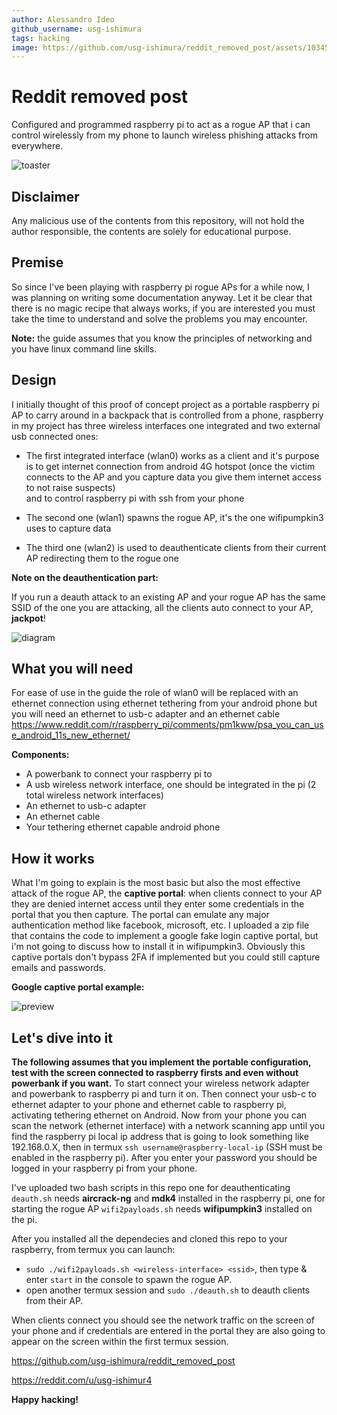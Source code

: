 ```yaml
---
author: Alessandro Ideo
github_username: usg-ishimura
tags: hacking
image: https://github.com/usg-ishimura/reddit_removed_post/assets/103458862/6727e1f4-5736-4087-8730-300e8b6c33b6
---
```


# Reddit removed post
Configured and programmed raspberry pi to act as a rogue AP that i can control wirelessly from my phone to launch wireless phishing attacks from everywhere.

<!---
![WhatsApp Image 2023-12-08 at 16 09 40](https://github.com/usg-ishimura/reddit_removed_post/assets/103458862/6727e1f4-5736-4087-8730-300e8b6c33b6)
-->
![toaster](https://github.com/usg-ishimura/usg-ishimura.github.io/assets/103458862/8bd81cc5-734e-41c0-8e35-6cc70dfe39c9)

## Disclaimer

Any malicious use of the contents from this repository, will not hold the author responsible, the contents are solely for educational purpose.

## Premise

So since I've been playing with raspberry pi rogue APs for a while now, I was planning on writing some documentation anyway.
Let it be clear that there is no magic recipe that always works, if you are interested you must take the time to understand and solve the problems you may encounter.

**Note:** the guide assumes that you know the principles of networking and you have linux command line skills.

## Design

I initially thought of this proof of concept project as a portable raspberry pi AP to carry around in a backpack that is controlled from a phone,
raspberry in my project has three wireless interfaces one integrated and two external usb connected ones:

- The first integrated interface (wlan0) works as a client and it's purpose is to get internet connection from android 4G hotspot 
(once the victim connects to the AP and you capture data you give them internet access to not raise suspects)  
and to control raspberry pi with ssh from your phone

- The second one (wlan1) spawns the rogue AP, it's the one wifipumpkin3 uses to capture data

- The third one (wlan2) is used to deauthenticate clients from their current AP redirecting them to the rogue one

**Note on the deauthentication part:**

If you run a deauth attack to an existing AP and your rogue AP has the same SSID of the one you are attacking, all the clients auto connect to your AP, **jackpot**!

![diagram](https://github.com/usg-ishimura/usg-ishimura.github.io/assets/103458862/d08e0ef5-b6c5-47a1-9af2-265b1f9b6eae)

## What you will need

For ease of use in the guide the role of wlan0 will be replaced with an ethernet connection using ethernet tethering from your android phone but you will need an ethernet to usb-c adapter and an ethernet cable
[<ins>https://www.reddit.com/r/raspberry_pi/comments/pm1kww/psa_you_can_use_android_11s_new_ethernet/</ins>](https://www.reddit.com/r/raspberry_pi/comments/pm1kww/psa_you_can_use_android_11s_new_ethernet/)

**Components:**

- A powerbank to connect your raspberry pi to
- A usb wireless network interface, one should be integrated in the pi (2 total wireless network interfaces)
- An ethernet to usb-c adapter
- An ethernet cable
- Your tethering ethernet capable android phone

## How it works 

What I'm going to explain is the most basic but also the most effective attack of the rogue AP, the **captive portal**:
when clients connect to your AP they are denied internet access until they enter some credentials in the portal that you then capture.
The portal can emulate any major authentication method like facebook, microsoft, etc. I uploaded a zip file that contains the code to 
implement a google fake login captive portal, but i'm not going to discuss how to install it in wifipumpkin3. 
Obviously this captive portals don't bypass 2FA if implemented but you could still capture emails and passwords.

**Google captive portal example:**

![preview](https://github.com/usg-ishimura/usg-ishimura.github.io/assets/103458862/f69e9577-1b4e-48e5-b2d8-5be708b5a966)

## Let's dive into it
**The following assumes that you implement the portable configuration, test with the screen connected to raspberry firsts and even without powerbank if you want.**
To start connect your wireless network adapter and powerbank to raspberry pi and turn it on.
Then connect your usb-c to ethernet adapter to your phone and ethernet cable to raspberry pi, activating tethering ethernet on Android.
Now from your phone you can scan the network (ethernet interface) with a network scanning app until you find the raspberry pi local ip address that is going to look something like 192.168.0.X,
then in termux `ssh username@raspberry-local-ip` (SSH must be enabled in the raspberry pi).
After you enter your password you should be logged in your raspberry pi from your phone.

I've uploaded two bash scripts in this repo one for deauthenticating `deauth.sh` needs **aircrack-ng** and **mdk4** installed in the raspberry pi,
one for starting the rogue AP `wifi2payloads.sh` needs **wifipumpkin3** installed on the pi.

After you installed all the dependecies and cloned this repo to your raspberry, from termux you can launch:
- `sudo ./wifi2payloads.sh <wireless-interface> <ssid>`, then type & enter `start` in the console to spawn the rogue AP.
- open another termux session and `sudo ./deauth.sh` to deauth clients from their AP.

When clients connect you should see the network traffic on the screen of your phone and if credentials are entered in the portal they are also going to appear on the screen within the first termux session.

[<ins>https://github.com/usg-ishimura/reddit_removed_post</ins>](https://github.com/usg-ishimura/reddit_removed_post)

[<ins>https://reddit.com/u/usg-ishimur4</ins>](https://reddit.com/u/usg-ishimur4)

**Happy hacking!**
